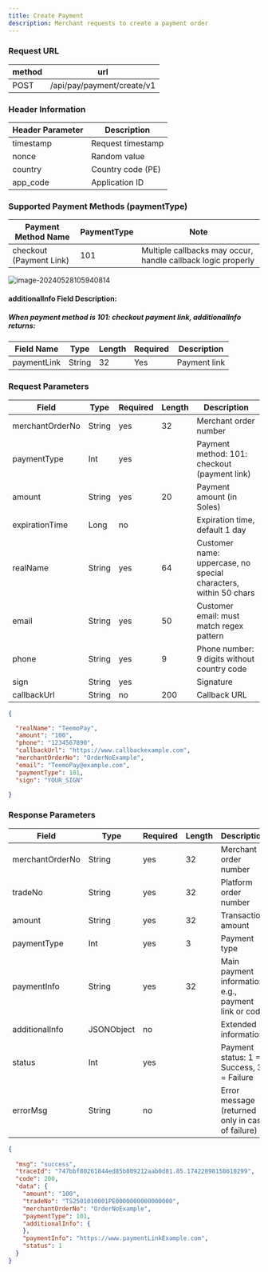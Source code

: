 ```yaml
---
title: Create Payment
description: Merchant requests to create a payment order
---
```


### Request URL

| method | url                        |
| ------ | -------------------------- |
| POST   | /api/pay/payment/create/v1 |

### Header Information

| Header Parameter | Description       |
| ---------------- |-------------------|
| timestamp        | Request timestamp |
| nonce            | Random value      |
| country          | Country code (PE) |
| app_code         | Application ID    |

### Supported Payment Methods (paymentType)

| Payment Method Name     | PaymentType | Note                                                         |
| ----------------------- | ----------- | ------------------------------------------------------------ |
| checkout (Payment Link) | 101         | Multiple callbacks may occur, handle callback logic properly |

![image-20240528105940814](https://image.xiwu.me/2024/903d077857edfdec8deee35a455587f4.png)

#### additionalInfo Field Description:

##### When payment method is 101: checkout payment link, additionalInfo returns:

| Field Name  | Type   | Length | Required | Description  |
| ----------- | ------ | ------ | -------- | ------------ |
| paymentLink | String | 32     | Yes      | Payment link |

#####

### Request Parameters

| Field           | Type   | Required | Length | Description                                                      |
| --------------- | ------ | -------- |--------| ---------------------------------------------------------------- |
| merchantOrderNo | String | yes      | 32     | Merchant order number                                            |
| paymentType     | Int    | yes      |        | Payment method: 101: checkout (payment link)                     |
| amount          | String | yes      | 20     | Payment amount (in Soles)                                        |
| expirationTime  | Long   | no       |        | Expiration time, default 1 day                                   |
| realName        | String | yes      | 64     | Customer name: uppercase, no special characters, within 50 chars |
| email           | String | yes      | 50     | Customer email: must match regex pattern                         |
| phone           | String | yes      | 9      | Phone number: 9 digits without country code                      |
| sign            | String | yes      |        | Signature                                                        |
| callbackUrl     | String | no       | 200    | Callback URL                                                     |


```json title="Request Example"
{

  "realName": "TeemoPay",
  "amount": "100",
  "phone": "1234567890",
  "callbackUrl": "https://www.callbackexample.com",
  "merchantOrderNo": "OrderNoExample",
  "email": "TeemoPay@example.com",
  "paymentType": 101,
  "sign": "YOUR_SIGN"

}
```

### Response Parameters

| Field           | Type       | Required | Length | Description                                          |
| --------------- | ---------- | -------- | ------ | ---------------------------------------------------- |
| merchantOrderNo | String     | yes      | 32     | Merchant order number                                |
| tradeNo         | String     | yes      | 32     | Platform order number                                |
| amount          | String     | yes      | 32     | Transaction amount                                   |
| paymentType     | Int        | yes      | 3      | Payment type                                         |
| paymentInfo     | String     | yes      | 32     | Main payment information, e.g., payment link or code |
| additionalInfo  | JSONObject | no       |        | Extended information                                 |
| status          | Int        | yes      |        | Payment status: 1 = Success, 3 = Failure             |
| errorMsg        | String     | no       |        | Error message (returned only in case of failure)     |


```json title="Response Example"
{
  
  "msg": "success",
  "traceId": "747bbf80261844ed85b809212aab0d81.85.17422898158610299",
  "code": 200,
  "data": {
    "amount": "100",
    "tradeNo": "TS2501010001PE0000000000000000",
    "merchantOrderNo": "OrderNoExample",
    "paymentType": 101,
    "additionalInfo": {
    },
    "paymentInfo": "https://www.paymentLinkExample.com",
    "status": 1
  }
}
```
